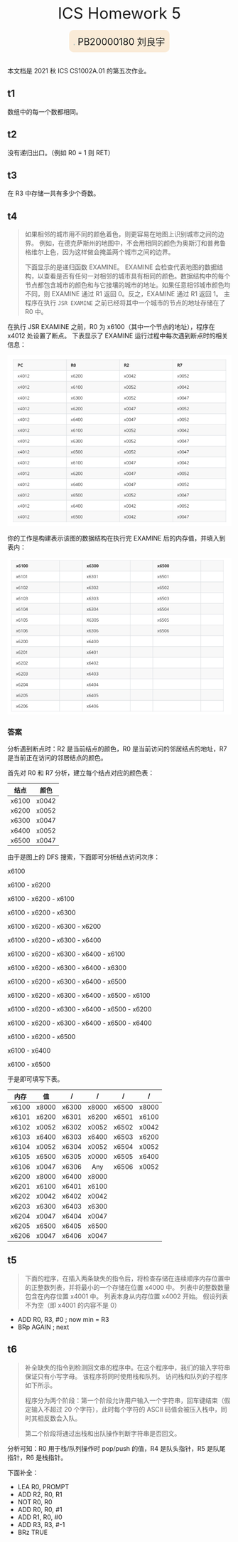 <div style="text-align:center;font-size:2.5em">ICS Homework 5</div>
&nbsp;
&nbsp;
<div style="display:flex;justify-content:center"><div style="text-align:center;font-size:1.5em;background:antiquewhite;border-radius:10px;padding:10px"><img src="https://i.loli.net/2021/07/12/zWQo2VrLBstvDEU.jpg" style="zoom:20%;border-radius:50%"> PB20000180 刘良宇</div></div>
&nbsp;
&nbsp;

本文档是 2021 秋 ICS CS1002A.01 的第五次作业。

## t1

数组中的每一个数都相同。

## t2

没有递归出口。（例如 R0 = 1 则 RET）

## t3

在 R3 中存储一共有多少个奇数。

## t4

> 如果相邻的城市用不同的颜色着色，则更容易在地图上识别城市之间的边界。 例如，在德克萨斯州的地图中，不会用相同的颜色为奥斯汀和普弗鲁格维尔上色，因为这样做会掩盖两个城市之间的边界。
>
> 下面显示的是递归函数 EXAMINE。 EXAMINE 会检查代表地图的数据结构，以查看是否有任何一对相邻的城市具有相同的颜色。数据结构中的每个节点都包含城市的颜色和与它接壤的城市的地址。如果任意相邻城市颜色均不同，则 EXAMINE 通过 R1 返回 0。反之，EXAMINE 通过 R1 返回 1。 主程序在执行 `JSR EXAMINE` 之前已经将其中一个城市的节点的地址存储在了 R0 中。

在执行 JSR EXAMINE 之前，R0 为 x6100（其中一个节点的地址），程序在 x4012 处设置了断点。 下表显示了 EXAMINE 运行过程中每次遇到断点时的相关信息：

![image-20211219200543834](hw05.assets/image-20211219200543834.png)

你的工作是构建表示该图的数据结构在执行完 EXAMINE 后的内存值，并填入到表内：

![image-20211219200929374](hw05.assets/image-20211219200929374.png)

### 答案

分析遇到断点时：R2 是当前结点的颜色，R0 是当前访问的邻居结点的地址，R7 是当前正在访问的邻居结点的颜色。

首先对 R0 和 R7 分析，建立每个结点对应的颜色表：

| 结点  | 颜色  |
| :---: | :---: |
| x6100 | x0042 |
| x6200 | x0052 |
| x6300 | x0047 |
| x6400 | x0052 |
| x6500 | x0047 |

由于是图上的 DFS 搜索，下面即可分析结点访问次序：

x6100

x6100 - x6200

x6100 - x6200 - x6100

x6100 - x6200 - x6300

x6100 - x6200 - x6300 - x6200

x6100 - x6200 - x6300 - x6400

x6100 - x6200 - x6300 - x6400 - x6100

x6100 - x6200 - x6300 - x6400 - x6300

x6100 - x6200 - x6300 - x6400 - x6500

x6100 - x6200 - x6300 - x6400 - x6500 - x6100

x6100 - x6200 - x6300 - x6400 - x6500 - x6200

x6100 - x6200 - x6300 - x6400 - x6500 - x6400

x6100 - x6200 - x6500

x6100 - x6400

x6100 - x6500

于是即可填写下表。

| 内存  |  值   |   /   |   /   |   /   |   /   |
| :---: | :---: | :---: | :---: | :---: | :---: |
| x6100 | x8000 | x6300 | x8000 | x6500 | x8000 |
| x6101 | x6200 | x6301 | x6200 | x6501 | x6100 |
| x6102 | x0052 | x6302 | x0052 | x6502 | x0042 |
| x6103 | x6400 | x6303 | x6400 | x6503 | x6200 |
| x6104 | x0052 | x6304 | x0052 | x6504 | x0052 |
| x6105 | x6500 | x6305 | x0000 | x6505 | x6400 |
| x6106 | x0047 | x6306 |  Any  | x6506 | x0052 |
| x6200 | x8000 | x6400 | x8000 |       |       |
| x6201 | x6100 | x6401 | x6100 |       |       |
| x6202 | x0042 | x6402 | x0042 |       |       |
| x6203 | x6300 | x6403 | x6300 |       |       |
| x6204 | x0047 | x6404 | x0047 |       |       |
| x6205 | x6500 | x6405 | x6500 |       |       |
| x6206 | x0047 | x6406 | x0047 |       |       |

## t5

> 下面的程序，在插入两条缺失的指令后，将检查存储在连续顺序内存位置中的正整数列表，并将最小的一个存储在位置 x4000 中。 列表中的整数数量包含在内存位置 x4001 中。 列表本身从内存位置 x4002 开始。 假设列表不为空（即 x4001 的内容不是 0） 

- ADD R0, R3, #0	; now min = R3
- BRp AGAIN			; next

## t6

> 补全缺失的指令到检测回文串的程序中。在这个程序中，我们的输入字符串保证只有小写字母。 该程序将同时使用栈和队列。 访问栈和队列的子程序如下所示。 
>
> 程序分为两个阶段：第一个阶段允许用户输入一个字符串，回车键结束（假定输入不超过 20 个字符），此时每个字符的 ASCII 码值会被压入栈中，同时其相反数会入队。
>
> 第二个阶段将通过出栈和出队操作判断字符串是否回文。

分析可知：R0 用于栈/队列操作时 pop/push 的值，R4 是队头指针，R5 是队尾指针，R6 是栈指针。

下面补全：

- LEA R0, PROMPT
- ADD R2, R0, R1
- NOT R0, R0
- ADD R0, R0, #1
- ADD R1, R0, #0
- ADD R3, R3, #-1
- BRz TRUE
